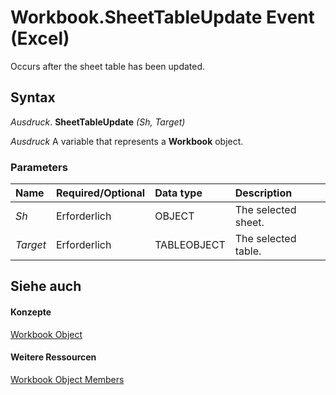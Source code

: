
# Workbook.SheetTableUpdate Event (Excel)

Occurs after the sheet table has been updated.


## Syntax

 _Ausdruck_. **SheetTableUpdate** _(Sh,_ _Target)_

 _Ausdruck_ A variable that represents a **Workbook** object.


### Parameters



|**Name**|**Required/Optional**|**Data type**|**Description**|
|:-----|:-----|:-----|:-----|
| _Sh_|Erforderlich|OBJECT|The selected sheet.|
| _Target_|Erforderlich|TABLEOBJECT|The selected table.|

## Siehe auch


#### Konzepte


[Workbook Object](8c00aa60-c974-eed3-0812-3c9625eb0d4c.md)
#### Weitere Ressourcen


[Workbook Object Members](http://msdn.microsoft.com/library/dce102a3-25de-3ff4-2ce5-bc56e08baca7%28Office.15%29.aspx)